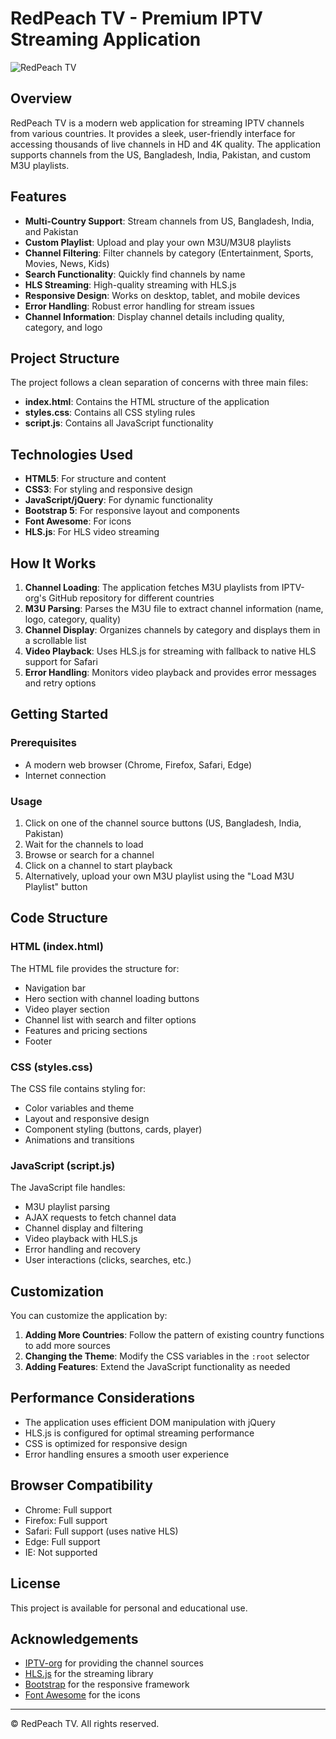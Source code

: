 # RedPeach TV - Premium IPTV Streaming Application

![RedPeach TV](https://via.placeholder.com/800x450/1a1a1a/cccccc?text=RedPeach+TV)

## Overview

RedPeach TV is a modern web application for streaming IPTV channels from various countries. It provides a sleek, user-friendly interface for accessing thousands of live channels in HD and 4K quality. The application supports channels from the US, Bangladesh, India, Pakistan, and custom M3U playlists.

## Features

- **Multi-Country Support**: Stream channels from US, Bangladesh, India, and Pakistan
- **Custom Playlist**: Upload and play your own M3U/M3U8 playlists
- **Channel Filtering**: Filter channels by category (Entertainment, Sports, Movies, News, Kids)
- **Search Functionality**: Quickly find channels by name
- **HLS Streaming**: High-quality streaming with HLS.js
- **Responsive Design**: Works on desktop, tablet, and mobile devices
- **Error Handling**: Robust error handling for stream issues
- **Channel Information**: Display channel details including quality, category, and logo

## Project Structure

The project follows a clean separation of concerns with three main files:

- **index.html**: Contains the HTML structure of the application
- **styles.css**: Contains all CSS styling rules
- **script.js**: Contains all JavaScript functionality

## Technologies Used

- **HTML5**: For structure and content
- **CSS3**: For styling and responsive design
- **JavaScript/jQuery**: For dynamic functionality
- **Bootstrap 5**: For responsive layout and components
- **Font Awesome**: For icons
- **HLS.js**: For HLS video streaming

## How It Works

1. **Channel Loading**: The application fetches M3U playlists from IPTV-org's GitHub repository for different countries
2. **M3U Parsing**: Parses the M3U file to extract channel information (name, logo, category, quality)
3. **Channel Display**: Organizes channels by category and displays them in a scrollable list
4. **Video Playback**: Uses HLS.js for streaming with fallback to native HLS support for Safari
5. **Error Handling**: Monitors video playback and provides error messages and retry options

## Getting Started

### Prerequisites

- A modern web browser (Chrome, Firefox, Safari, Edge)
- Internet connection

### Usage

1. Click on one of the channel source buttons (US, Bangladesh, India, Pakistan)
2. Wait for the channels to load
3. Browse or search for a channel
4. Click on a channel to start playback
5. Alternatively, upload your own M3U playlist using the "Load M3U Playlist" button

## Code Structure

### HTML (index.html)

The HTML file provides the structure for:
- Navigation bar
- Hero section with channel loading buttons
- Video player section
- Channel list with search and filter options
- Features and pricing sections
- Footer

### CSS (styles.css)

The CSS file contains styling for:
- Color variables and theme
- Layout and responsive design
- Component styling (buttons, cards, player)
- Animations and transitions

### JavaScript (script.js)

The JavaScript file handles:
- M3U playlist parsing
- AJAX requests to fetch channel data
- Channel display and filtering
- Video playback with HLS.js
- Error handling and recovery
- User interactions (clicks, searches, etc.)

## Customization

You can customize the application by:

1. **Adding More Countries**: Follow the pattern of existing country functions to add more sources
2. **Changing the Theme**: Modify the CSS variables in the `:root` selector
3. **Adding Features**: Extend the JavaScript functionality as needed

## Performance Considerations

- The application uses efficient DOM manipulation with jQuery
- HLS.js is configured for optimal streaming performance
- CSS is optimized for responsive design
- Error handling ensures a smooth user experience

## Browser Compatibility

- Chrome: Full support
- Firefox: Full support
- Safari: Full support (uses native HLS)
- Edge: Full support
- IE: Not supported

## License

This project is available for personal and educational use.

## Acknowledgements

- [IPTV-org](https://github.com/iptv-org) for providing the channel sources
- [HLS.js](https://github.com/video-dev/hls.js/) for the streaming library
- [Bootstrap](https://getbootstrap.com/) for the responsive framework
- [Font Awesome](https://fontawesome.com/) for the icons

---

© RedPeach TV. All rights reserved.
